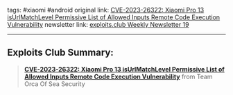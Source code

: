 tags: #xiaomi #android
original link:  [CVE-2023-26322: Xiaomi Pro 13 isUrlMatchLevel Permissive List of Allowed Inputs Remote Code Execution Vulnerability](https://www.zerodayinitiative.com/advisories/ZDI-24-417/?ref=blog.exploits.club)
newsletter link: [exploits.club Weekly Newsletter 19](https://blog.exploits.club/exploits-club-weekly-newsletter-19/)

---
## Exploits Club Summary:
> [**CVE-2023-26322: Xiaomi Pro 13 isUrlMatchLevel Permissive List of Allowed Inputs Remote Code Execution Vulnerability**](https://www.zerodayinitiative.com/advisories/ZDI-24-417/?ref=blog.exploits.club) from Team Orca Of Sea Security